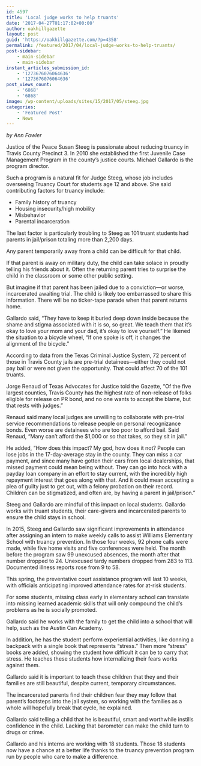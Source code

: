 ```yaml
---
id: 4597
title: 'Local judge works to help truants'
date: '2017-04-27T01:17:02+00:00'
author: oakhillgazette
layout: post
guid: 'https://oakhillgazette.com/?p=4358'
permalink: /featured/2017/04/local-judge-works-to-help-truants/
post-sidebar:
    - main-sidebar
    - main-sidebar
instant_articles_submission_id:
    - '1273676076064636'
    - '1273676076064636'
post_views_count:
    - '6868'
    - '6868'
image: /wp-content/uploads/sites/15/2017/05/steeg.jpg
categories:
    - 'Featured Post'
    - News
---
```


*by Ann Fowler*

Justice of the Peace Susan Steeg is passionate about reducing truancy in Travis County Precinct 3. In 2010 she established the first Juvenile Case Management Program in the county’s justice courts. Michael Gallardo is the program director.

Such a program is a natural fit for Judge Steeg, whose job includes overseeing Truancy Court for students age 12 and above. She said contributing factors for truancy include:

- Family history of truancy
- Housing insecurity/high mobility
- Misbehavior
- Parental incarceration

The last factor is particularly troubling to Steeg as 101 truant students had parents in jail/prison totaling more than 2,200 days.

Any parent temporarily away from a child can be difficult for that child.

If that parent is away on military duty, the child can take solace in proudly telling his friends about it. Often the returning parent tries to surprise the child in the classroom or some other public setting.

But imagine if that parent has been jailed due to a conviction—or worse, incarcerated awaiting trial. The child is likely too embarrassed to share this information. There will be no ticker-tape parade when that parent returns home.

Gallardo said, “They have to keep it buried deep down inside because the shame and stigma associated with it is so, so great. We teach them that it’s okay to love your mom and your dad, it’s okay to love yourself.” He likened the situation to a bicycle wheel, “If one spoke is off, it changes the alignment of the bicycle.”

According to data from the Texas Criminal Justice System, 72 percent of those in Travis County jails are pre-trial detainees—either they could not pay bail or were not given the opportunity. That could affect 70 of the 101 truants.

Jorge Renaud of Texas Advocates for Justice told the Gazette, “Of the five largest counties, Travis County has the highest rate of non-release of folks eligible for release on PR bond, and no one wants to accept the blame, but that rests with judges.”

Renaud said many local judges are unwilling to collaborate with pre-trial service recommendations to release people on personal recognizance bonds. Even worse are detainees who are too poor to afford bail. Said Renaud, “Many can’t afford the $1,000 or so that takes, so they sit in jail.”

He added, “How does this impact? My god, how does it not? People can lose jobs in the 17-day-average stay in the county. They can miss a car payment, and since many have gotten their cars from local dealerships, that missed payment could mean being without. They can go into hock with a payday loan company in an effort to stay current, with the incredibly high repayment interest that goes along with that. And it could mean accepting a plea of guilty just to get out, with a felony probation on their record. Children can be stigmatized, and often are, by having a parent in jail/prison.”

Steeg and Gallardo are mindful of this impact on local students. Gallardo works with truant students, their care-givers and incarcerated parents to ensure the child stays in school.

In 2015, Steeg and Gallardo saw significant improvements in attendance after assigning an intern to make weekly calls to assist Williams Elementary School with truancy prevention. In those four weeks, 92 phone calls were made, while five home visits and five conferences were held. The month before the program saw 99 unexcused absences, the month after that number dropped to 24. Unexcused tardy numbers dropped from 283 to 113. Documented illness reports rose from 9 to 58.

This spring, the preventative court assistance program will last 10 weeks, with officials anticipating improved attendance rates for at-risk students.

For some students, missing class early in elementary school can translate into missing learned academic skills that will only compound the child’s problems as he is socially promoted.

Gallardo said he works with the family to get the child into a school that will help, such as the Austin Can Academy.

In addition, he has the student perform experiential activities, like donning a backpack with a single book that represents “stress.” Then more “stress” books are added, showing the student how difficult it can be to carry that stress. He teaches these students how internalizing their fears works against them.

Gallardo said it is important to teach these children that they and their families are still beautiful, despite current, temporary circumstances.

The incarcerated parents find their children fear they may follow that parent’s footsteps into the jail system, so working with the families as a whole will hopefully break that cycle, he explained.

Gallardo said telling a child that he is beautiful, smart and worthwhile instills confidence in the child. Lacking that barometer can make the child turn to drugs or crime.

Gallardo and his interns are working with 18 students. Those 18 students now have a chance at a better life thanks to the truancy prevention program run by people who care to make a difference.